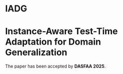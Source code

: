 # IADG

# Instance-Aware Test-Time Adaptation for Domain Generalization

The paper has been accepted by **DASFAA 2025**.
